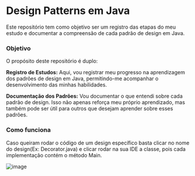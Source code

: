 
# Design Patterns em Java
 
Este repositório tem como objetivo ser um registro das etapas do meu estudo e documentar a compreensão de cada padrão de design em Java.

### Objetivo
O propósito deste repositório é duplo:

**Registro de Estudos:** Aqui, vou registrar meu progresso na aprendizagem dos padrões de design em Java, permitindo-me acompanhar o desenvolvimento das minhas habilidades.

**Documentação dos Padrões:** Vou documentar o que entendi sobre cada padrão de design. Isso não apenas reforça meu próprio aprendizado, mas também pode ser útil para outros que desejam aprender sobre esses padrões.

### Como funciona

Caso queiram rodar o código de um design específico basta clicar no nome do design(Ex: Decorator.java) e clicar rodar na sua IDE a classe, pois cada implementação contém o método Main.

![image](https://github.com/lucasmartinslima/Design-Patterns-Java/assets/42473978/c21d4185-e7ce-4643-916b-4b1b432370aa)

